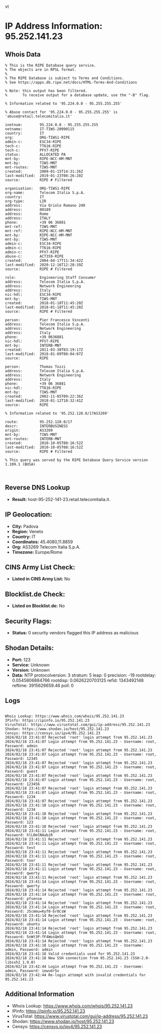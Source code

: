 vt
# IP Address Information: 95.252.141.23

## Whois Data
```
% This is the RIPE Database query service.
% The objects are in RPSL format.
%
% The RIPE Database is subject to Terms and Conditions.
% See https://apps.db.ripe.net/docs/HTML-Terms-And-Conditions

% Note: this output has been filtered.
%       To receive output for a database update, use the "-B" flag.

% Information related to '95.224.0.0 - 95.255.255.255'

% Abuse contact for '95.224.0.0 - 95.255.255.255' is 'abuse@retail.telecomitalia.it'

inetnum:        95.224.0.0 - 95.255.255.255
netname:        IT-TIWS-20090115
country:        IT
org:            ORG-TIWS1-RIPE
admin-c:        ESC34-RIPE
tech-c:         TT616-RIPE
tech-c:         PFV7-RIPE
status:         ALLOCATED PA
mnt-by:         RIPE-NCC-HM-MNT
mnt-by:         TIWS-MNT
mnt-routes:     TIWS-MNT
created:        2009-01-15T14:31:26Z
last-modified:  2019-01-23T08:26:20Z
source:         RIPE # Filtered

organisation:   ORG-TIWS1-RIPE
org-name:       Telecom Italia S.p.A.
country:        IT
org-type:       LIR
address:        Via Oriolo Romano 240
address:        00189
address:        Rome
address:        ITALY
phone:          +39 06 36881
mnt-ref:        TIWS-MNT
mnt-ref:        RIPE-NCC-HM-MNT
mnt-by:         RIPE-NCC-HM-MNT
mnt-by:         TIWS-MNT
admin-c:        ESC34-RIPE
admin-c:        TT616-RIPE
admin-c:        PFV7-RIPE
abuse-c:        ACT359-RIPE
created:        2004-04-17T11:34:42Z
last-modified:  2020-12-16T12:28:39Z
source:         RIPE # Filtered

role:           Engineering Staff Consumer
address:        Telecom Italia S.p.A.
address:        Network Engineering
address:        Italy
nic-hdl:        ESC34-RIPE
mnt-by:         TIWS-MNT
created:        2018-01-18T11:45:20Z
last-modified:  2018-01-18T11:45:20Z
source:         RIPE # Filtered

person:         Pier Francesco Vincenti
address:        Telecom Italia S.p.A.
address:        Network Engineering
address:        Italy
phone:          +39 0636881
nic-hdl:        PFV7-RIPE
mnt-by:         INTERB-MNT
created:        2011-03-30T03:19:17Z
last-modified:  2018-01-09T08:04:07Z
source:         RIPE

person:         Thomas Tozzi
address:        Telecom Italia S.p.A.
address:        Network Engineering
address:        Italy
phone:          +39 06 36881
nic-hdl:        TT616-RIPE
mnt-by:         TIWS-MNT
created:        2002-11-05T09:22:36Z
last-modified:  2018-01-12T10:32:41Z
source:         RIPE

% Information related to '95.252.128.0/17AS3269'

route:          95.252.128.0/17
descr:          INTERBUSINESS
origin:         AS3269
mnt-by:         TIWS-MNT
mnt-routes:     INTERB-MNT
created:        2010-10-05T08:16:52Z
last-modified:  2010-10-05T08:16:52Z
source:         RIPE # Filtered

% This query was served by the RIPE Database Query Service version 1.109.1 (BUSA)



```
## Reverse DNS Lookup
- **Result:** host-95-252-141-23.retail.telecomitalia.it.

## IP Geolocation:
- **City:** Padova
- **Region:** Veneto
- **Country:** IT
- **Coordinates:** 45.4080,11.8859
- **Org:** AS3269 Telecom Italia S.p.A.
- **Timezone:** Europe/Rome

## CINS Army List Check:
- **Listed in CINS Army List:** 
No

## Blocklist.de Check:
- **Listed on Blocklist.de:** 
No

## Security Flags:
- **Status:** 0 security vendors flagged this IP address as malicious

## Shodan Details:
- **Port:** 123
- **Service:** Unknown
- **Version:** Unknown
- **Data:** NTP
protocolversion: 3
stratum: 5
leap: 0
precision: -19
rootdelay: 0.0545806884766
rootdisp: 0.0626220703125
refid: 1343492148
reftime: 3915626659.46
poll: 0



## Logs
```

Whois Lookup: https://www.whois.com/whois/95.252.141.23
IPinfo: https://ipinfo.io/95.252.141.23
VirusTotal: https://www.virustotal.com/gui/ip-address/95.252.141.23
Shodan: https://www.shodan.io/host/95.252.141.23
Censys: https://censys.io/ipv4/95.252.141.23
2024/02/18 23:41:07 Rejected 'root' login attempt from 95.252.141.23
2024/02/18 23:41:07 Login attempt from 95.252.141.23 - Username: root, Password: admin
2024/02/18 23:41:07 Rejected 'root' login attempt from 95.252.141.23
2024/02/18 23:41:07 Login attempt from 95.252.141.23 - Username: root, Password: 12345
2024/02/18 23:41:07 Rejected 'root' login attempt from 95.252.141.23
2024/02/18 23:41:07 Login attempt from 95.252.141.23 - Username: root, Password: guest
2024/02/18 23:41:07 Rejected 'root' login attempt from 95.252.141.23
2024/02/18 23:41:07 Login attempt from 95.252.141.23 - Username: root, Password: 123456
2024/02/18 23:41:07 Rejected 'root' login attempt from 95.252.141.23
2024/02/18 23:41:07 Login attempt from 95.252.141.23 - Username: root, Password: 1234
2024/02/18 23:41:07 Rejected 'root' login attempt from 95.252.141.23
2024/02/18 23:41:10 Login attempt from 95.252.141.23 - Username: root, Password: 1234
2024/02/18 23:41:10 Rejected 'root' login attempt from 95.252.141.23
2024/02/18 23:41:10 Login attempt from 95.252.141.23 - Username: root, Password: 123
2024/02/18 23:41:10 Rejected 'root' login attempt from 95.252.141.23
2024/02/18 23:41:11 Login attempt from 95.252.141.23 - Username: root, Password: hlL0mlNAabiR
2024/02/18 23:41:11 Rejected 'root' login attempt from 95.252.141.23
2024/02/18 23:41:11 Login attempt from 95.252.141.23 - Username: root, Password: test
2024/02/18 23:41:11 Rejected 'root' login attempt from 95.252.141.23
2024/02/18 23:41:11 Login attempt from 95.252.141.23 - Username: root, Password: toor
2024/02/18 23:41:11 Rejected 'root' login attempt from 95.252.141.23
2024/02/18 23:41:11 Login attempt from 95.252.141.23 - Username: root, Password: qwerty
2024/02/18 23:41:11 Rejected 'root' login attempt from 95.252.141.23
2024/02/18 23:41:14 Login attempt from 95.252.141.23 - Username: root, Password: qwerty
2024/02/18 23:41:14 Rejected 'root' login attempt from 95.252.141.23
2024/02/18 23:41:14 Login attempt from 95.252.141.23 - Username: root, Password: pfsense
2024/02/18 23:41:14 Rejected 'root' login attempt from 95.252.141.23
2024/02/18 23:41:14 Login attempt from 95.252.141.23 - Username: root, Password: J5cmmu=Kyf0-br8CsW
2024/02/18 23:41:14 Rejected 'root' login attempt from 95.252.141.23
2024/02/18 23:41:14 Login attempt from 95.252.141.23 - Username: root, Password: ubuntu
2024/02/18 23:41:14 Rejected 'root' login attempt from 95.252.141.23
2024/02/18 23:41:14 Login attempt from 95.252.141.23 - Username: root, Password: 5nWt3P-fF4WosQm5O
2024/02/18 23:41:14 Rejected 'root' login attempt from 95.252.141.23
2024/02/18 23:41:18 Login attempt from 95.252.141.23 - Username: admin, Password: admin
2024/02/18 23:41:18 Valid credentials used for 95.252.141.23
2024/02/18 23:41:18 New SSH connection from 95.252.141.23 (SSH-2.0-libssh2_1.9.0)
2024/02/18 23:42:44 Login attempt from 95.252.141.23 - Username: admin, Password: iewudr5x
2024/02/18 23:42:44 Re-login attempt with invalid credentials for 95.252.141.23

```
## Additional Information
- Whois Lookup: https://www.whois.com/whois/95.252.141.23
- IPinfo: https://ipinfo.io/95.252.141.23
- VirusTotal: https://www.virustotal.com/gui/ip-address/95.252.141.23
- Shodan: https://www.shodan.io/host/95.252.141.23
- Censys: https://censys.io/ipv4/95.252.141.23

